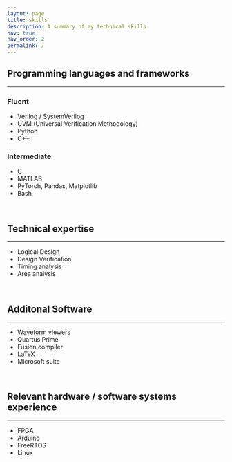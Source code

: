 ```yaml
---
layout: page
title: skills
description: A summary of my technical skills
nav: true
nav_order: 2
permalink: /
---
```


## Programming languages and frameworks
---
### Fluent
- Verilog / SystemVerilog
- UVM (Universal Verification Methodology)
- Python
- C++

### Intermediate
- C
- MATLAB
- PyTorch, Pandas, Matplotlib
- Bash

&nbsp;

## Technical expertise
---
- Logical Design
- Design Verification
- Timing analysis
- Area analysis

&nbsp;

## Additonal Software
---
- Waveform viewers
- Quartus Prime
- Fusion compiler
- LaTeX
- Microsoft suite
  
&nbsp;

## Relevant hardware / software systems experience
---
- FPGA
- Arduino
- FreeRTOS
- Linux

